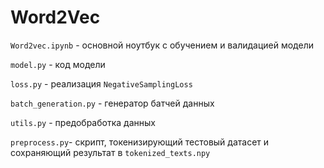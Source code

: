 # Word2Vec

`Word2vec.ipynb` - основной ноутбук с обучением и валидацией модели

`model.py` - код модели

`loss.py` - реализация `NegativeSamplingLoss`

`batch_generation.py` - генератор батчей данных

`utils.py` - предобработка данных

`preprocess.py`- скрипт, токенизирующий тестовый датасет и сохраняющий результат в `tokenized_texts.npy`

